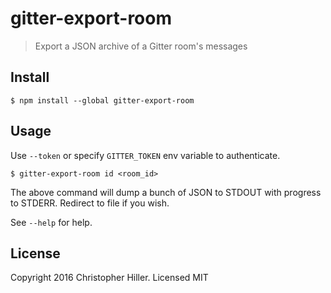 # gitter-export-room

> Export a JSON archive of a Gitter room's messages

## Install

```shell
$ npm install --global gitter-export-room
```

## Usage

Use `--token` or specify `GITTER_TOKEN` env variable to authenticate.

```
$ gitter-export-room id <room_id>
```

The above command will dump a bunch of JSON to STDOUT with progress to STDERR.  Redirect to file if you wish.

See `--help` for help.

## License

Copyright 2016 Christopher Hiller.  Licensed MIT


